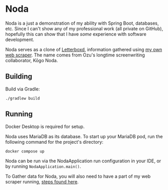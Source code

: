 # Noda

Noda is a just a demonstration of my ability with Spring Boot, databases, etc.
Since I can't show any of my professional work (all private on GitHub),
hopefully this can show that I have _some_ experience with software development.

Noda serves as a clone of [Letterboxd](https://letterboxd.com/),
information gathered using [my own web scraper](https://github.com/noahwenck/letterboxdWebScraper).
The name comes from Ozu's longtime screenwriting collaborator, Kōgo Noda.

## Building

Build via Gradle:
```
./gradlew build
```

## Running

Docker Desktop is required for setup.

Noda uses MariaDB as its database. To start up your MariaDB pod, run the following command for the project's directory:

```
docker compose up
```

Noda can be run via the NodaApplication run configuration in your IDE, or by running `NodaApplication.main()`.

To Gather data for Noda, you will also need to have a part of my web scraper running,
[steps found here](https://github.com/noahwenck/letterboxdWebScraper?tab=readme-ov-file#connect-to-noda).